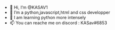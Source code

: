 - 👋 Hi, I’m @KASAV1
- 👀 I’m a python,javascript,html and css developper
- 🌱 I am learning python more intensely
- 📫 You can reache me on discord : KASav#6853
